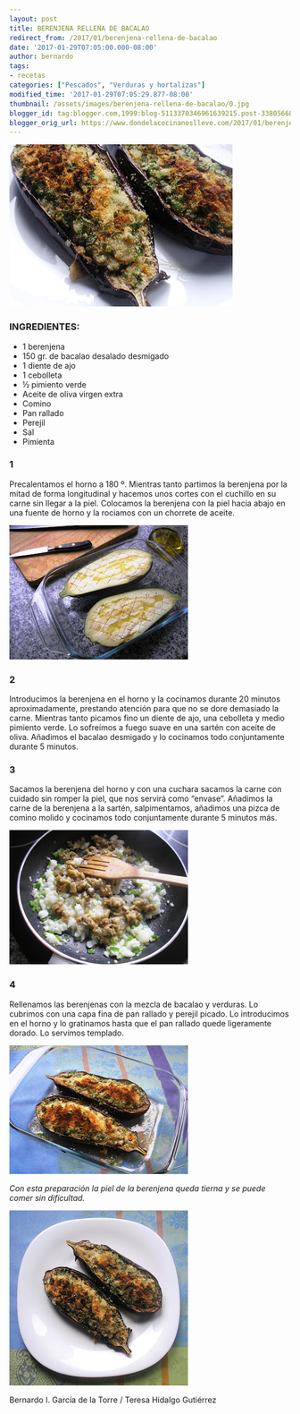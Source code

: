 ```yaml
---
layout: post
title: BERENJENA RELLENA DE BACALAO
redirect_from: /2017/01/berenjena-rellena-de-bacalao
date: '2017-01-29T07:05:00.000-08:00'
author: bernardo
tags:
- recetas
categories: ["Pescados", "Verduras y hortalizas"]
modified_time: '2017-01-29T07:05:29.877-08:00'
thumbnail: /assets/images/berenjena-rellena-de-bacalao/0.jpg
blogger_id: tag:blogger.com,1999:blog-5113370346961639215.post-3380566883102989229
blogger_orig_url: https://www.dondelacocinanoslleve.com/2017/01/berenjena-rellena-de-bacalao.html
---
```


![](/assets/images/berenjena-rellena-de-bacalao/0.jpg)

  
### INGREDIENTES:
* 1 berenjena
* 150 gr. de bacalao desalado desmigado
* 1 diente de ajo
* 1 cebolleta
* ½ pimiento verde
* Aceite de oliva virgen extra
* Comino
* Pan rallado
* Perejil
* Sal
* Pimienta  

### 1

Precalentamos el horno a 180 º. Mientras tanto partimos la berenjena por la mitad de forma longitudinal y hacemos unos cortes con el cuchillo en su carne sin llegar a la piel. Colocamos la berenjena con la piel hacia abajo en una fuente de horno y la rociamos con un chorrete de aceite.  

![](/assets/images/berenjena-rellena-de-bacalao/1.jpg)



### 2

Introducimos la berenjena en el horno y la cocinamos durante 20 minutos aproximadamente, prestando atención para que no se dore demasiado la carne. Mientras tanto picamos fino un diente de ajo, una cebolleta y medio pimiento verde. Lo sofreímos a fuego suave en una sartén con aceite de oliva. Añadimos el bacalao desmigado y lo cocinamos todo conjuntamente durante 5 minutos.  

### 3

Sacamos la berenjena del horno y con una cuchara sacamos la carne con cuidado sin romper la piel, que nos servirá como “envase”. Añadimos la carne de la berenjena a la sartén, salpimentamos, añadimos una pizca de comino molido y cocinamos todo conjuntamente durante 5 minutos más.

  

![](/assets/images/berenjena-rellena-de-bacalao/2.jpg)

  

### 4

Rellenamos las berenjenas con la mezcla de bacalao y verduras. Lo cubrimos con una capa fina de pan rallado y perejil picado. Lo introducimos en el horno y lo gratinamos hasta que el pan rallado quede ligeramente dorado. Lo servimos templado.  

![](/assets/images/berenjena-rellena-de-bacalao/3.jpg)

  
_Con esta preparación la piel de la berenjena queda tierna y se puede comer sin dificultad._

![](/assets/images/berenjena-rellena-de-bacalao/4.jpg)

  
  
Bernardo I. García de la Torre / Teresa Hidalgo Gutiérrez
